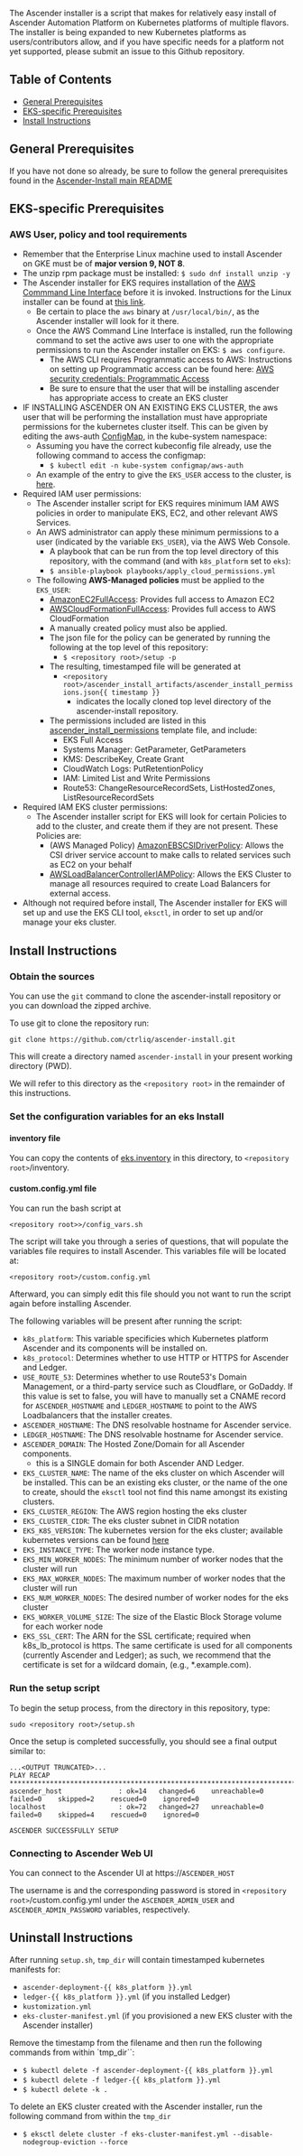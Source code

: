 The Ascender installer is a script that makes for relatively easy
install of Ascender Automation Platform on Kubernetes platforms of
multiple flavors. The installer is being expanded to new Kubernetes
platforms as users/contributors allow, and if you have specific needs
for a platform not yet supported, please submit an issue to this
Github repository.

## Table of Contents

- [General Prerequisites](#general-prerequisites)
- [EKS-specific Prerequisites](#eks-specific-prerequisites)
- [Install Instructions](#install-instructions)

## General Prerequisites

If you have not done so already, be sure to follow the general
prerequisites found in the [Ascender-Install main
README](../../README.md#general-prerequisites)

## EKS-specific Prerequisites

### AWS User, policy and tool requirements
- Remember that the Enterprise Linux machine used to install Ascender on GKE must be of **major version 9, NOT 8**.
- The unzip rpm package must be installed: `$ sudo dnf install unzip -y` 
- The Ascender installer for EKS requires installation of the [AWS Commmand Line Interface](https://aws.amazon.com/cli/) before it is invoked. Instructions for the Linux installer can be found at [this link](https://docs.aws.amazon.com/cli/latest/userguide/getting-started-install.html#cliv2-linux-install).
  - Be certain to place the `aws` binary at `/usr/local/bin/`, as the Ascender installer will look for it there.
  - Once the AWS Command Line Interface is installed, run the following command to set the active aws user to one with the appropriate permissions to run the Ascender installer on EKS: `$ aws configure`.
    - The AWS CLI requires Programmatic access to AWS: Instructions on setting up Programmatic access can be found here: [AWS security credentials: Programmatic Access](https://docs.aws.amazon.com/IAM/latest/UserGuide/security-creds.html#sec-access-keys-and-secret-access-keys)
    - Be sure to ensure that the user that will be installing ascender has appropriate access to create an EKS cluster
- IF INSTALLING ASCENDER ON AN EXISTING EKS CLUSTER, the aws user that will be performing the installation must have appropriate permissions for the kubernetes cluster itself. This can be given by editing the aws-auth [ConfigMap](https://kubernetes.io/docs/concepts/configuration/configmap/), in the kube-system namespace:
  - Assuming you have the correct kubeconfig file already, use the following command to access the configmap: 
    - `$ kubectl edit -n kube-system configmap/aws-auth`
  - An example of the entry to give the `EKS_USER` access to the cluster, is [here](./aws-auth.yml).
- Required IAM user permissions:
  - The Ascender installer script for EKS requires minimum IAM AWS policies in order to manipulate EKS, EC2, and other relevant AWS Services.
  - An AWS administrator can apply these minimum permissions to a user (indicated by the variable `EKS_USER`), via the AWS Web Console. 
    - A playbook that can be run from the top level directory of this repository, with the command (and with `k8s_platform` set to `eks`): 
    - `$ ansible-playbook playbooks/apply_cloud_permissions.yml`
  - The following **AWS-Managed policies** must be applied to the `EKS_USER`:
    - [AmazonEC2FullAccess](https://docs.aws.amazon.com/aws-managed-policy/latest/reference/AmazonEC2FullAccess.html): Provides full access to Amazon EC2
    - [AWSCloudFormationFullAccess](https://docs.aws.amazon.com/aws-managed-policy/latest/reference/AWSCloudFormationFullAccess.html): Provides full access to AWS CloudFormation
    -  A manually created policy must also be applied. 
      - The json file for the policy can be generated by running the following at the top level of this repository:
        - `$ <repository root>/setup -p`
      - The resulting, timestamped file will be generated at 
        - `<repository root>/ascender_install_artifacts/ascender_install_permissions.json{{ timestamp }}`
          - **<repository root>** indicates the locally cloned top level directory of the ascender-install repository.
      - The permissions included are listed in this [ascender_install_permissions](../../playbooks/roles/apply_permissions/templates/eks/iam_policies/ascenderinstallpermissions_all.json) template file, and include:
        - EKS Full Access
        - Systems Manager: GetParameter, GetParameters
        - KMS: DescribeKey, Create Grant
        - CloudWatch Logs: PutRetentionPolicy
        - IAM: Limited List and Write Permissions
        - Route53: ChangeResourceRecordSets, ListHostedZones, ListResourceRecordSets 
- Required IAM EKS cluster permissions:
  - The Ascender installer script for EKS will look for certain Policies to add to the cluster, and create them if they are not present. These Policies are:
    - (AWS Managed Policy) [AmazonEBSCSIDriverPolicy](https://docs.aws.amazon.com/aws-managed-policy/latest/reference/AmazonEBSCSIDriverPolicy.html): Allows the CSI driver service account to make calls to related services such as EC2 on your behalf
    - [AWSLoadBalancerControllerIAMPolicy](../../playbooks/roles/k8s_setup/templates/eks/iam-policy.json): Allows the EKS Cluster to manage all resources required to create Load Balancers for external access.
- Although not required before install, The Ascender installer for EKS will set up and use the EKS CLI tool, `eksctl`, in order to set up and/or manage your eks cluster.

## Install Instructions

### Obtain the sources

You can use the `git` command to clone the ascender-install repository or you can download the zipped archive. 

To use git to clone the repository run:

```
git clone https://github.com/ctrliq/ascender-install.git
```
This will create a directory named `ascender-install` in your present working directory (PWD).

We will refer to this directory as the `<repository root>` in the remainder of this instructions.

### Set the configuration variables for an eks Install

#### inventory file

You can copy the contents of [eks.inventory](./eks.inventory) in this directory, to `<repository root>`/inventory.

#### custom.config.yml file

You can run the bash script at 

```
<repository root>>/config_vars.sh
```

The script will take you through a series of questions, that will populate the variables file requires to install Ascender. This variables file will be located at:

```
<repository root>/custom.config.yml
```

Afterward, you can simply edit this file should you not want to run the script again before installing Ascender.

The following variables will be present after running the script:

- `k8s_platform`: This variable specificies which Kubernetes platform Ascender and its components will be installed on.
- `k8s_protocol`: Determines whether to use HTTP or HTTPS for Ascender and Ledger.
- `USE_ROUTE_53`: Determines whether to use Route53's Domain Management, or a third-party service such as Cloudflare, or GoDaddy. If this value is set to false, you will have to manually set a CNAME record for `ASCENDER_HOSTNAME` and `LEDGER_HOSTNAME` to point to the AWS Loadbalancers that the installer creates.
- `ASCENDER_HOSTNAME`: The DNS resolvable hostname for Ascender service.
- `LEDGER_HOSTNAME`: The DNS resolvable hostname for Ascender service.
- `ASCENDER_DOMAIN`: The Hosted Zone/Domain for all Ascender components. 
  - this is a SINGLE domain for both Ascender AND Ledger.
- `EKS_CLUSTER_NAME`: The name of the eks cluster on which Ascender will be installed. This can be an existing eks cluster, or the name of the one to create, should the `eksctl` tool not find this name amongst its existing clusters.
- `EKS_CLUSTER_REGION`: The AWS region hosting the eks cluster
- `EKS_CLUSTER_CIDR`: The eks cluster subnet in CIDR notation
- `EKS_K8S_VERSION`: The kubernetes version for the eks cluster; available kubernetes versions can be found [here](https://docs.aws.amazon.com/eks/latest/userguide/kubernetes-versions.html)
- `EKS_INSTANCE_TYPE`: The worker node instance type. 
- `EKS_MIN_WORKER_NODES`: The minimum number of worker nodes that the cluster will run
- `EKS_MAX_WORKER_NODES`: The maximum number of worker nodes that the cluster will run
- `EKS_NUM_WORKER_NODES`: The desired number of worker nodes for the eks cluster
- `EKS_WORKER_VOLUME_SIZE`: The size of the Elastic Block Storage volume for each worker node
- `EKS_SSL_CERT`: The ARN for the SSL certificate; required when k8s_lb_protocol is https. The same certificate is used for all components (currently Ascender and Ledger); as such, we recommend that the certificate is set for a wildcard domain, (e.g., *.example.com).

### Run the setup script

To begin the setup process, from the <repository root> directory in this repository, type:

```
sudo <repository root>/setup.sh
```

Once the setup is completed successfully, you should see a final output similar to:

```
...<OUTPUT TRUNCATED>...
PLAY RECAP *************************************************************************************************************************
ascender_host              : ok=14   changed=6    unreachable=0    failed=0    skipped=2    rescued=0    ignored=0
localhost                  : ok=72   changed=27   unreachable=0    failed=0    skipped=4    rescued=0    ignored=0

ASCENDER SUCCESSFULLY SETUP
```


### Connecting to Ascender Web UI

You can connect to the Ascender UI at https://`ASCENDER_HOST`

The username is and the corresponding password is stored in `<repository root>`/custom.config.yml under the `ASCENDER_ADMIN_USER` and `ASCENDER_ADMIN_PASSWORD` variables, respectively.


## Uninstall Instructions

After running `setup.sh`, `tmp_dir` will contain timestamped kubernetes manifests for:

- `ascender-deployment-{{ k8s_platform }}.yml`
- `ledger-{{ k8s_platform }}.yml` (if you installed Ledger)
- `kustomization.yml`
- `eks-cluster-manifest.yml` (if you provisioned a new EKS cluster with the Ascender installer)

Remove the timestamp from the filename and then run the following
commands from within `tmp_dir``:

- `$ kubectl delete -f ascender-deployment-{{ k8s_platform }}.yml`
- `$ kubectl delete -f ledger-{{ k8s_platform }}.yml`
- `$ kubectl delete -k .`

To delete an EKS cluster created with the Ascender installer, run the following command from within the `tmp_dir`

- `$ eksctl delete cluster -f eks-cluster-manifest.yml --disable-nodegroup-eviction --force`